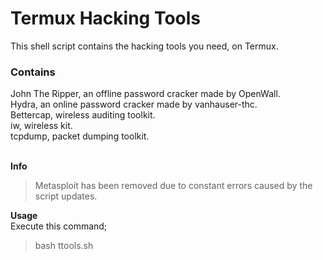 <h1>Termux Hacking Tools</h1>

This shell script contains the hacking tools you need, on Termux.

<h3>Contains</h3>
John The Ripper, an offline password cracker made by OpenWall.<br>
Hydra, an online password cracker made by vanhauser-thc.<br>
Bettercap, wireless auditing toolkit.<br>
iw, wireless kit.<br>
tcpdump, packet dumping toolkit.<br><br>

<strong>Info</strong>
> Metasploit has been removed due to constant errors caused by the script updates.

<strong>Usage</strong><br>
Execute this command;
>bash ttools.sh
